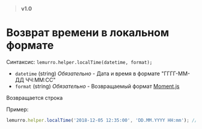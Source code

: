 > **v1.0**

# Возврат времени в локальном формате

Синтаксис: `lemurro.helper.localTime(datetime, format);`
- `datetime` (string) *Обязательно* - Дата и время в формате "ГГГГ-ММ-ДД ЧЧ:ММ:СС"
- `format` (string) *Обязательно* - Возвращаемый формат [Moment.js](http://momentjs.com/docs/#/displaying/format/)

Возвращается строка

Пример:
```js
lemurro.helper.localTime('2018-12-05 12:35:00', 'DD.MM.YYYY HH:mm'); // 05.12.2018 12:35
```